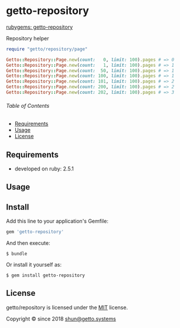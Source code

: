 # getto-repository

[rubygems: getto-repository](https://rubygems.org/gems/getto-repository)

Repository helper

```ruby
require "getto/repository/page"

Getto::Repository::Page.new(count:   0, limit: 100).pages # => 0
Getto::Repository::Page.new(count:   1, limit: 100).pages # => 1
Getto::Repository::Page.new(count:  50, limit: 100).pages # => 1
Getto::Repository::Page.new(count: 100, limit: 100).pages # => 1
Getto::Repository::Page.new(count: 101, limit: 100).pages # => 2
Getto::Repository::Page.new(count: 200, limit: 100).pages # => 2
Getto::Repository::Page.new(count: 202, limit: 100).pages # => 3
```


###### Table of Contents

- [Requirements](#Requirements)
- [Usage](#Usage)
- [License](#License)

<a id="Requirements"></a>
## Requirements

- developed on ruby: 2.5.1


<a id="Usage"></a>
## Usage

## Install

Add this line to your application's Gemfile:

```ruby
gem 'getto-repository'
```

And then execute:

```
$ bundle
```

Or install it yourself as:

```
$ gem install getto-repository
```


<a id="License"></a>
## License

getto/repository is licensed under the [MIT](LICENSE) license.

Copyright &copy; since 2018 shun@getto.systems
